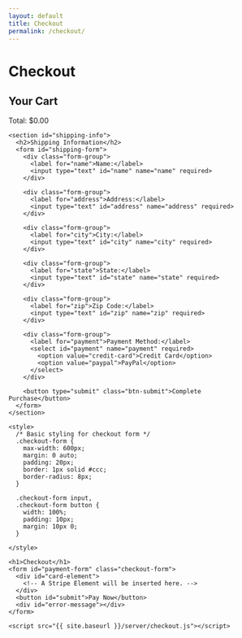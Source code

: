 ```yaml
---
layout: default
title: Checkout
permalink: /checkout/
---
```


# Checkout



  <link rel="stylesheet" href="{{ site.baseurl }}/assets/css/checkout.css">


  <main class="checkout-container">
    <section id="cart-summary">
      <h2>Your Cart</h2>
      <div id="cart-items">
        <!-- Cart items will be dynamically populated here -->
      </div>
      <div class="checkout-summary">
        <div id="cart-total">Total: $0.00</div>
      </div>
    </section>

    <section id="shipping-info">
      <h2>Shipping Information</h2>
      <form id="shipping-form">
        <div class="form-group">
          <label for="name">Name:</label>
          <input type="text" id="name" name="name" required>
        </div>

        <div class="form-group">
          <label for="address">Address:</label>
          <input type="text" id="address" name="address" required>
        </div>

        <div class="form-group">
          <label for="city">City:</label>
          <input type="text" id="city" name="city" required>
        </div>

        <div class="form-group">
          <label for="state">State:</label>
          <input type="text" id="state" name="state" required>
        </div>

        <div class="form-group">
          <label for="zip">Zip Code:</label>
          <input type="text" id="zip" name="zip" required>
        </div>

        <div class="form-group">
          <label for="payment">Payment Method:</label>
          <select id="payment" name="payment" required>
            <option value="credit-card">Credit Card</option>
            <option value="paypal">PayPal</option>
          </select>
        </div>

        <button type="submit" class="btn-submit">Complete Purchase</button>
      </form>
    </section>
  </main>

  <script src="{{ site.baseurl }}/assets/js/checkout.js">






    <script src="https://js.stripe.com/v3/"></script>

    <style>
      /* Basic styling for checkout form */
      .checkout-form {
        max-width: 600px;
        margin: 0 auto;
        padding: 20px;
        border: 1px solid #ccc;
        border-radius: 8px;
      }

      .checkout-form input,
      .checkout-form button {
        width: 100%;
        padding: 10px;
        margin: 10px 0;
      }

    </style>

    <h1>Checkout</h1>
    <form id="payment-form" class="checkout-form">
      <div id="card-element">
        <!-- A Stripe Element will be inserted here. -->
      </div>
      <button id="submit">Pay Now</button>
      <div id="error-message"></div>
    </form>

    <script src="{{ site.baseurl }}/server/checkout.js"></script>


